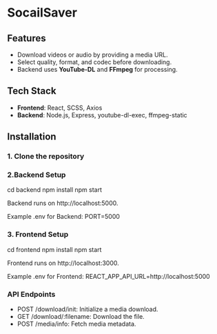# SocailSaver

## Features
- Download videos or audio by providing a media URL.
- Select quality, format, and codec before downloading.
- Backend uses **YouTube-DL** and **FFmpeg** for processing.

## Tech Stack
- **Frontend**: React, SCSS, Axios
- **Backend**: Node.js, Express, youtube-dl-exec, ffmpeg-static

## Installation

### 1. Clone the repository

### 2.Backend Setup

cd backend
npm install
npm start

Backend runs on http://localhost:5000.

Example .env for Backend:
PORT=5000

### 3. Frontend Setup
cd frontend
npm install
npm start

Frontend runs on http://localhost:3000.

Example .env for Frontend:
REACT_APP_API_URL=http://localhost:5000

### API Endpoints

- POST /download/init: Initialize a media download.
- GET /download/:filename: Download the file.
- POST /media/info: Fetch media metadata.
